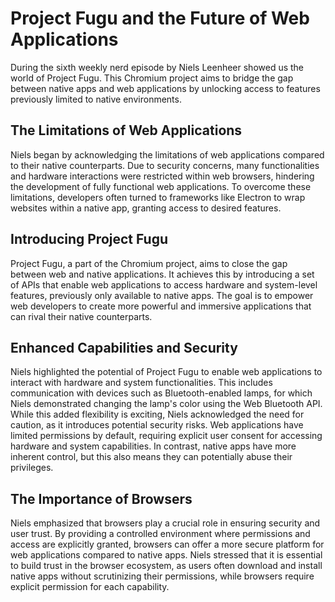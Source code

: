# Project Fugu and the Future of Web Applications

During the sixth weekly nerd episode by Niels Leenheer showed us the world of Project Fugu. This Chromium project aims to bridge the gap between native apps and web applications by unlocking access to features previously limited to native environments.

## The Limitations of Web Applications

Niels began by acknowledging the limitations of web applications compared to their native counterparts. Due to security concerns, many functionalities and hardware interactions were restricted within web browsers, hindering the development of fully functional web applications. To overcome these limitations, developers often turned to frameworks like Electron to wrap websites within a native app, granting access to desired features.

## Introducing Project Fugu

Project Fugu, a part of the Chromium project, aims to close the gap between web and native applications. It achieves this by introducing a set of APIs that enable web applications to access hardware and system-level features, previously only available to native apps. The goal is to empower web developers to create more powerful and immersive applications that can rival their native counterparts.

## Enhanced Capabilities and Security

Niels highlighted the potential of Project Fugu to enable web applications to interact with hardware and system functionalities. This includes communication with devices such as Bluetooth-enabled lamps, for which Niels demonstrated changing the lamp's color using the Web Bluetooth API. While this added flexibility is exciting, Niels acknowledged the need for caution, as it introduces potential security risks. Web applications have limited permissions by default, requiring explicit user consent for accessing hardware and system capabilities. In contrast, native apps have more inherent control, but this also means they can potentially abuse their privileges.

## The Importance of Browsers

Niels emphasized that browsers play a crucial role in ensuring security and user trust. By providing a controlled environment where permissions and access are explicitly granted, browsers can offer a more secure platform for web applications compared to native apps. Niels stressed that it is essential to build trust in the browser ecosystem, as users often download and install native apps without scrutinizing their permissions, while browsers require explicit permission for each capability.
